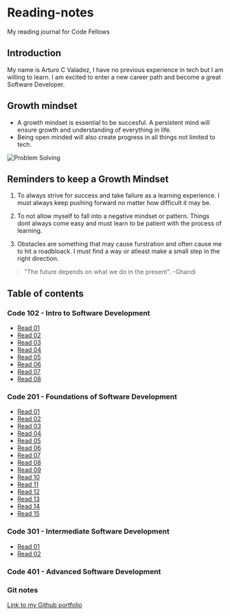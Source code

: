 # Reading-notes

My reading journal for Code Fellows

## Introduction

My name is Arturo C Valadez, I have no previous experience in tech but I am willing to learn. I am excited to enter a new career path and become a great Software Developer.

## Growth mindset

- A growth mindset is essential to be succesful. A persistent mind will ensure growth and understanding of everything in life.
- Being open minded will also create progress in all things not limited to tech.

![Problem Solving](https://images.unsplash.com/photo-1612933510543-5b442296703b?ixlib=rb-4.0.3&ixid=MnwxMjA3fDB8MHxwaG90by1wYWdlfHx8fGVufDB8fHx8&auto=format&fit=crop&w=764&q=80)

## Reminders to keep a Growth Mindset

1. To always strive for success and take failure as a learning experience. I must always keep pushing forward no matter how difficult it may be.

2. To not allow myself to fall into a negative mindset or pattern. Things dont always come easy and must learn to be patient with the process of learning.

3. Obstacles are something that may cause furstration and often cause me to hit a roadbloack. I must find a way or atleast make a small step in the right direction.

> "The future depends on what we do in the present".
> -Ghandi

## Table of contents

### Code 102 - Intro to Software Development

- [Read 01](102/Class1notes.md)
- [Read 02](102/Class2notes.md)
- [Read 03](102/Class3notes.md)
- [Read 04](102/Class4notes.md)
- [Read 05](102/Class5notes.md)
- [Read 06](102/Class6notes.md)
- [Read 07](102/Class7notes.md)
- [Read 08](102/Class8notes.md)

### Code 201 - Foundations of Software Development

- [Read 01](201/class01.md)
- [Read 02](201/class-02.md)
- [Read 03](201/class-03.md)
- [Read 04](201/class-04.md)
- [Read 05](201/class-05.md)
- [Read 06](201/class-06.md)
- [Read 07](201/class-07.md)
- [Read 08](201/class-08.md)
- [Read 09](201/class-09.md)
- [Read 10](201/class-10.md)
- [Read 11](201/class-11.md)
- [Read 12](201/class-12.md)
- [Read 13](201/class-13.md)
- [Read 14](201/class-14.md)
- [Read 15](201/class-15.md)

### Code 301 - Intermediate Software Development

- [Read 01](301/class-01.md)
- [Read 02](301/class-02.md)

### Code 401 - Advanced Software Development

### Git notes

[Link to my Github portfolio](https://github.com/arturovaladez1)
